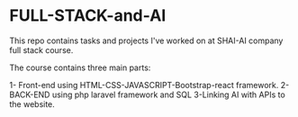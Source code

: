 # FULL-STACK-and-AI
This repo contains tasks and projects I've worked on at SHAI-AI company full stack course.

The course contains three main parts:

1- Front-end using HTML-CSS-JAVASCRIPT-Bootstrap-react framework.
2-BACK-END using php laravel framework and SQL 
3-Linking AI with APIs to the website.
